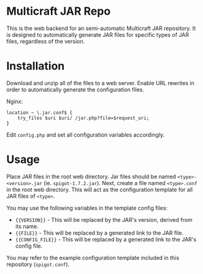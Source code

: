 # Multicraft JAR Repo

This is the web backend for an semi-automatic Multicraft JAR repository. It is designed to automatically generate JAR files for specific types of JAR files, regardless of the version.

# Installation

Download and unzip all of the files to a web server. Enable URL rewrites in order to automatically generate the configuration files.

Nginx:
```
location ~ \.jar.conf$ {
    try_files $uri $uri/ /jar.php?file=$request_uri;
}
```

Edit `config.php` and set all configuration variables accordingly.

# Usage
Place JAR files in the root web directory. Jar files should be named `<type>-<version>.jar` (ie. `spigot-1.7.2.jar`). Next, create a file named `<type>.conf` in the root web directory. This will act as the configuration template for all JAR files of `<type>`.

You may use the following variables in the template config files:
- `{{VERSION}}` - This will be replaced by the JAR's version, derived from its name.
- `{{FILE}}` - This will be replaced by a generated link to the JAR file.
- `{{CONFIG_FILE}}` - This will be replaced by a generated link to the JAR's config file.

You may refer to the example configuration template included in this repository (`spigot.conf`).